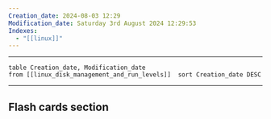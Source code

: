 ```yaml
---
Creation_date: 2024-08-03 12:29
Modification_date: Saturday 3rd August 2024 12:29:53
Indexes:
  - "[[linux]]"
---
```


----



```dataview
table Creation_date, Modification_date
from [[linux_disk_management_and_run_levels]]  sort Creation_date DESC
```























---
## Flash cards section
